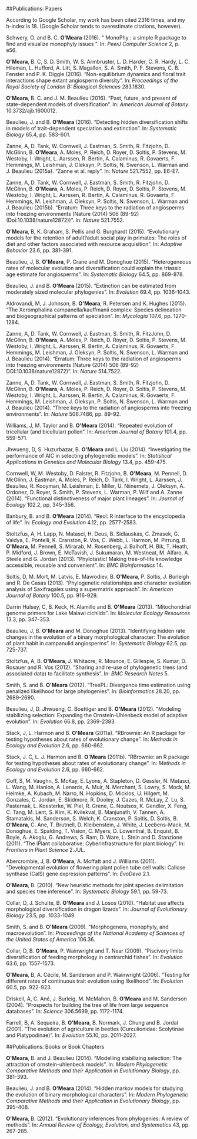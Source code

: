

##Publications: Papers


According to Google Scholar, my work has been cited 2316 times, and my h-index is 18. (Google Scholar tends to overestimate citations, however).



Schwery, O. and B. C. **O'Meara** (2016). “ MonoPhy : a simple R package to
find and visualize monophyly issues ”. In: _PeerJ Computer Science_ 2,
p. e56.

**O'Meara**, B. C, S. D. Smith, W. S. Armbruster, L. D. Harder, C. R.
Hardy, L. C. Hileman, L. Hufford, A. Litt, S. Magallon, S. A. Smith, P.
F. Stevens, C. B. Fenster and P. K. Diggle (2016). “Non-equilibrium
dynamics and floral trait interactions shape extant angiosperm
diversity”. In: _Proceedings of the Royal Society of London B:
Biological Sciences_ 283.1830.

**O'Meara**, B. C. and J. M. Beaulieu (2016). “Past, future, and present of
state-dependent models of diversification”. In: _American Journal of
Botany_. 10.3732/ajb.1600012.

Beaulieu, J. and B. **O'Meara** (2016). “Detecting hidden diversification
shifts in models of trait-dependent speciation and extinction”. In:
_Systematic Biology_ 65.4, pp. 583-601.

Zanne, A, D. Tank, W. Cornwell, J. Eastman, S. Smith, R. Fitzjohn, D.
McGlinn, B. **O'Meara**, A. Moles, P. Reich, D. Royer, D. Soltis, P.
Stevens, M. Westoby, I. Wright, L. Aarssen, R. Bertin, A. Calaminus, R.
Govaerts, F. Hemmings, M. Leishman, J. Oleksyn, P. Soltis, N. Swenson,
L. Warman and J. Beaulieu (2015a). “Zanne et al. reply”. In: _Nature_
521.7552, pp. E6-E7.

Zanne, A, D. Tank, W. Cornwell, J. Eastman, S. Smith, R. Fitzjohn, D.
McGlinn, B. **O'Meara**, A. Moles, P. Reich, D. Royer, D. Soltis, P.
Stevens, M. Westoby, I. Wright, L. Aarssen, R. Bertin, A. Calaminus, R.
Govaerts, F. Hemmings, M. Leishman, J. Oleksyn, P. Soltis, N. Swenson,
L. Warman and J. Beaulieu (2015b). “Erratum: Three keys to the
radiation of angiosperms into freezing environments (Nature (2014) 506
(89-92) (Doi:10.1038/nature12872))”. In: _Nature_ 521.7552.

**O'Meara**, B, K. Graham, S. Pellis and G. Burghardt (2015). “Evolutionary
models for the retention of adult?adult social play in primates: The
roles of diet and other factors associated with resource acquisition”.
In: _Adaptive Behavior_ 23.6, pp. 381-391.

Beaulieu, J, B. **O'Meara**, P. Crane and M. Donoghue (2015).
“Heterogeneous rates of molecular evolution and diversification could
explain the triassic age estimate for angiosperms”. In: _Systematic
Biology_ 64.5, pp. 869-878.

Beaulieu, J. and B. **O'Meara** (2015). “Extinction can be estimated from
moderately sized molecular phylogenies”. In: _Evolution_ 69.4, pp.
1036-1043.

Aldrovandi, M, J. Johnson, B. **O'Meara**, R. Petersen and K. Hughes
(2015). “The Xeromphalina campanella/kauffmanii complex: Species
delineation and biogeographical patterns of speciation”. In:
_Mycologia_ 107.6, pp. 1270-1284.

Zanne, A, D. Tank, W. Cornwell, J. Eastman, S. Smith, R. FitzJohn, D.
McGlinn, B. **O'Meara**, A. Moles, P. Reich, D. Royer, D. Soltis, P.
Stevens, M. Westoby, I. Wright, L. Aarssen, R. Bertin, A. Calaminus, R.
Govaerts, F. Hemmings, M. Leishman, J. Oleksyn, P. Soltis, N. Swenson,
L. Warman and J. Beaulieu (2014). “Erratum: Three keys to the radiation
of angiosperms into freezing environments (Nature (2014) 506 (89-92)
DOI:10.1038/nature12872)”. In: _Nature_ 514.7522.

Zanne, A, D. Tank, W. Cornwell, J. Eastman, S. Smith, R. Fitzjohn, D.
McGlinn, B. **O'Meara**, A. Moles, P. Reich, D. Royer, D. Soltis, P.
Stevens, M. Westoby, I. Wright, L. Aarssen, R. Bertin, A. Calaminus, R.
Govaerts, F. Hemmings, M. Leishman, J. Oleksyn, P. Soltis, N. Swenson,
L. Warman and J. Beaulieu (2014). “Three keys to the radiation of
angiosperms into freezing environments”. In: _Nature_ 506.7486, pp.
89-92.

Williams, J, M. Taylor and B. **O'Meara** (2014). “Repeated evolution of
tricellular (and bicellular) pollen”. In: _American Journal of Botany_
101.4, pp. 559-571.

Jhwueng, D, S. Huzurbazar, B. **O'Meara** and L. Liu (2014). “Investigating
the performance of AIC in selecting phylogenetic models”. In:
_Statistical Applications in Genetics and Molecular Biology_ 13.4, pp.
459-475.

Cornwell, W, M. Westoby, D. Falster, R. Fitzjohn, B. **O'Meara**, M.
Pennell, D. McGlinn, J. Eastman, A. Moles, P. Reich, D. Tank, I.
Wright, L. Aarssen, J. Beaulieu, R. Kooyman, M. Leishman, E. Miller, U.
Niinemets, J. Oleksyn, A. Ordonez, D. Royer, S. Smith, P. Stevens, L.
Warman, P. Wilf and A. Zanne (2014). “Functional distinctiveness of
major plant lineages”. In: _Journal of Ecology_ 102.2, pp. 345-356.

Banbury, B. and B. **O'Meara** (2014). “Reol: R interface to the
encyclopedia of life”. In: _Ecology and Evolution_ 4.12, pp. 2577-2583.

Stoltzfus, A, H. Lapp, N. Matasci, H. Deus, B. Sidlauskas, C. Zmasek,
G. Vaidya, E. Pontelli, K. Cranston, R. Vos, C. Webb, L. Harmon, M.
Pirrung, B. **O'Meara**, M. Pennell, S. Mirarab, M. Rosenberg, J. Balhoff,
H. Bik, T. Heath, P. Midford, J. Brown, E. McTavish, J. Sukumaran, M.
Westneat, M. Alfaro, A. Steele and G. Jordan (2013). “Phylotastic!
Making tree-of-life knowledge accessible, reusable and convenient”. In:
_BMC Bioinformatics_ 14.

Soltis, D, M. Mort, M. Latvis, E. Mavrodiev, B. **O'Meara**, P. Soltis, J.
Burleigh and R. De Casas (2013). “Phylogenetic relationships and
character evolution analysis of Saxifragales using a supermatrix
approach”. In: _American Journal of Botany_ 100.5, pp. 916-929.

Darrin Hulsey, C, B. Keck, H. Alamillo and B. **O'Meara** (2013).
“Mitochondrial genome primers for Lake Malawi cichlids”. In: _Molecular
Ecology Resources_ 13.3, pp. 347-353.

Beaulieu, J, B. **O'Meara** and M. Donoghue (2013). “Identifying hidden
rate changes in the evolution of a binary morphological character: The
evolution of plant habit in campanulid angiosperms”. In: _Systematic
Biology_ 62.5, pp. 725-737.

Stoltzfus, A, B. **O'Meara**, J. Whitacre, R. Mounce, E. Gillespie, S.
Kumar, D. Rosauer and R. Vos (2012). “Sharing and re-use of
phylogenetic trees (and associated data) to facilitate synthesis”. In:
_BMC Research Notes_ 5.

Smith, S. and B. **O'Meara** (2012). “TreePL: Divergence time estimation
using penalized likelihood for large phylogenies”. In: _Bioinformatics_
28.20, pp. 2689-2690.

Beaulieu, J, D. Jhwueng, C. Boettiger and B. **O'Meara** (2012). “Modeling
stabilizing selection: Expanding the Ornstein-Uhlenbeck model of
adaptive evolution”. In: _Evolution_ 66.8, pp. 2369-2383.

Stack, J, L. Harmon and B. **O'Meara** (2011a). “RBrownie: An R package for
testing hypotheses about rates of evolutionary change”. In: _Methods in
Ecology and Evolution_ 2.6, pp. 660-662.

Stack, J. C, L. J. Harmon and B. **O'Meara** (2011b). “RBrownie: an R
package for testing hypotheses about rates of evolutionary change”. In:
_Methods in Ecology and Evolution_ 2.6, pp. 660-662.

Goff, S, M. Vaughn, S. McKay, E. Lyons, A. Stapleton, D. Gessler, N.
Matasci, L. Wang, M. Hanlon, A. Lenards, A. Muir, N. Merchant, S.
Lowry, S. Mock, M. Helmke, A. Kubach, M. Narro, N. Hopkins, D. Micklos,
U. Hilgert, M. Gonzales, C. Jordan, E. Skidmore, R. Dooley, J. Cazes,
R. McLay, Z. Lu, S. Pasternak, L. Koesterke, W. Piel, R. Grene, C.
Noutsos, K. Gendler, X. Feng, C. Tang, M. Lent, S. Kim, K. Kvilekval,
B. Manjunath, V. Tannen, A. Stamatakis, M. Sanderson, S. Welch, K.
Cranston, P. Soltis, D. Soltis, B. **O'Meara**, C. Ane, T. Brutnell, D.
Kleibenstein, J. White, J. Leebens-Mack, M. Donoghue, E. Spalding, T.
Vision, C. Myers, D. Lowenthal, B. Enquist, B. Boyle, A. Akoglu, G.
Andrews, S. Ram, D. Ware, L. Stein and D. Stanzione (2011). “The iPlant
collaborative: Cyberinfrastructure for plant biology”. In: _Frontiers
in Plant Science_ 2.JUL.

Abercrombie, J, B. **O'Meara**, A. Moffatt and J. Williams (2011).
“Developmental evolution of flowering plant pollen tube cell walls:
Callose synthase (CalS) gene expression patterns”. In: _EvoDevo_ 2.1.

**O'Meara**, B. (2010). “New heuristic methods for joint species
delimitation and species tree inference”. In: _Systematic Biology_
59.1, pp. 59-73.

Collar, D, J. Schulte, B. **O'Meara** and J. Losos (2010). “Habitat use
affects morphological diversification in dragon lizards”. In: _Journal
of Evolutionary Biology_ 23.5, pp. 1033-1049.

Smith, S. and B. **O'Meara** (2009). “Morphogenera, monophyly, and
macroevolution”. In: _Proceedings of the National Academy of Sciences
of the United States of America_ 106.36.

Collar, D, B. **O'Meara**, P. Wainwright and T. Near (2009). “Piscivory
limits diversification of feeding morphology in centrarchid fishes”.
In: _Evolution_ 63.6, pp. 1557-1573.

**O'Meara**, B, A. Cécile, M. Sanderson and P. Wainwright (2006). “Testing
for different rates of continuous trait evolution using likelihood”.
In: _Evolution_ 60.5, pp. 922-923.

Driskell, A, C. Ané, J. Burleig, M. McMahon, B. **O'Meara** and M.
Sanderson (2004). “Prospects for building the tree of life from large
sequence databases”. In: _Science_ 306.5699, pp. 1172-1174.

Farrell, B, A. Sequeira, B. **O'Meara**, B. Normark, J. Chung and B. Jordal
(2001). “The evolution of agriculture in beetles (Curculionidae:
Scolytinae and Platypodinae)”. In: _Evolution_ 55.10, pp. 2011-2027.


##Publications: Books or Book Chapters

**O'Meara**, B. and J. Beaulieu (2014). “Modelling stabilizing selection:
The attraction of ornstein-uhlenbeck models”. In: _Modern Phylogenetic
Comparative Methods and their Application in Evolutionary Biology_, pp.
381-393.

Beaulieu, J. and B. **O'Meara** (2014). “Hidden markov models for studying
the evolution of binary morphological characters”. In: _Modern
Phylogenetic Comparative Methods and their Application in Evolutionary
Biology_, pp. 395-408.

**O'Meara**, B. (2012). “Evolutionary inferences from phylogenies: A review
of methods”. In: _Annual Review of Ecology, Evolution, and Systematics_
43, pp. 267-285.
